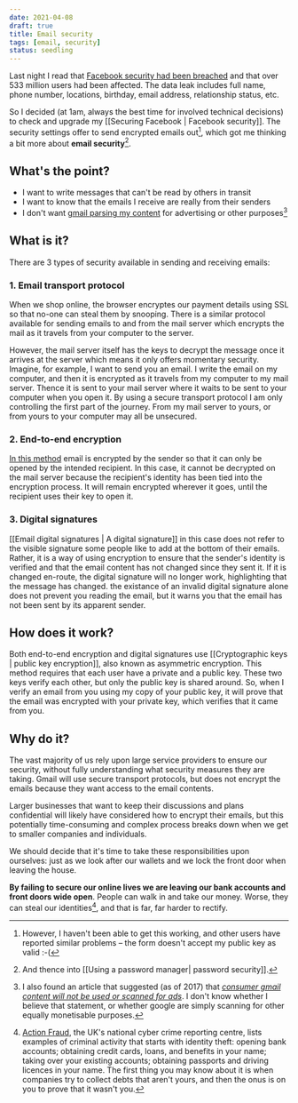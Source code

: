 ```yaml
---
date: 2021-04-08
draft: true
title: Email security
tags: [email, security]
status: seedling
---
```


Last night I read that [Facebook security had been breached](https://www.howtogeek.com/722194/everything-you-need-to-know-about-the-facebook-data-breach/) and that over 533 million users had been affected. The data leak includes full name, phone number, locations, birthday, email address, relationship status, etc.


So I decided (at 1am, always the best time for involved technical decisions) to check and upgrade my [[Securing Facebook | Facebook security]]. The security settings offer to send encrypted emails out[^fn-broken], which got me thinking a bit more about **email security**[^fn-passwords].

[^fn-passwords]: And thence into [[Using a password manager| password security]].

[^fn-broken]: However, I haven't been able to get this working, and other users have reported similar problems – the form doesn't accept my public key as valid :-(



## What's the point?
- I want to write messages that can't be read by others in transit
- I want to know that the emails I receive are really from their senders
- I don't want [gmail parsing my content](https://easydns.com/blog/2019/06/03/googles-gmail-scans-parses-analyzes-and-catalogs-your-email/) for advertising or other purposes[^fn-gscan]



[^fn-gscan]: I also found an article that suggested (as of 2017) that [_consumer gmail content will not be used or scanned for ads_](https://www.zdnet.com/article/google-will-stop-scanning-gmail-content-for-ad-targeting/). I don't know whether I believe that statement, or whether google are simply scanning for other equally monetisable purposes.


## What is it?
There are 3 types of security available in sending and receiving emails:



### 1. Email transport protocol
When we shop online, the browser encryptes our payment details using SSL so that no-one can steal them by snooping. There is a similar protocol available for sending emails to and from the mail server which encrypts the mail as it travels from your computer to the server.

However, the mail server itself has the keys to decrypt the message once it arrives at the server which means it only offers momentary security. Imagine, for example, I want to send you an email. I write the email on my computer, and then it is encrypted as it travels from my computer to my mail server. Thence it is sent to your mail server where it waits to be sent to your computer when you open it. By using a secure transport protocol I am only controlling the first part of the journey. From my mail server to yours, or from yours to your computer may all be unsecured.



### 2. End-to-end encryption
[In this method](/notes/end-to-end-encryption/) email is encrypted by the sender so that it can only be opened by the intended recipient. In this case, it cannot be decrypted on the mail server because the recipient's identity has been tied into the encryption process. It will remain encrypted wherever it goes, until the recipient uses their key to open it.



### 3. Digital signatures
[[Email digital signatures | A digital signature]] in this case does not refer to the visible signature some people like to add at the bottom of their emails. Rather, it is a way of using encryption to ensure that the sender's identity is verified and that the email content has not changed since they sent it. If it is changed en-route, the digital signature will no longer work, highlighting that the message has changed. the existance of an invalid digital signature alone does not prevent you reading the email, but it warns you that the email has not been sent by its apparent sender.





## How does it work?
Both end-to-end encryption and digital signatures use [[Cryptographic keys | public key encryption]], also known as asymmetric encryption. This method requires that each user have a private and a public key. These two keys verify each other, but only the public key is shared around. So, when I verify an email from you using my copy of your public key, it will prove that the email was encrypted with your private key, which verifies that it came from you.



## Why do it?

The vast majority of us rely upon large service providers to ensure our security, without fully understanding what security measures they are taking. Gmail will use secure transport protocols, but does not encrypt the emails because they want access to the email contents.

Larger businesses that want to keep their discussions and plans confidential will likely have considered how to encrypt their emails, but this potentially time-consuming and complex process breaks down when we get to smaller companies and individuals.

We should decide that it's time to take these responsibilities upon ourselves: just as we look after our wallets and we lock the front door when leaving the house.

**By failing to secure our online lives we are leaving our bank accounts and front doors wide open**. People can walk in and take our money. Worse, they can steal our identities[^fn-idtheft], and that is far, far harder to rectify.

[^fn-idtheft]: [Action Fraud](https://www.actionfraud.police.uk/a-z-of-fraud/identity-fraud-and-identity-theft), the UK's national cyber crime reporting centre, lists examples of criminal activity that starts with identity theft: opening bank accounts; obtaining credit cards, loans, and benefits in your name; taking over your existing accounts; obtaining passports and driving licences in your name. The first thing you may know about it is when companies try to collect debts that aren't yours, and then the onus is on you to prove that it wasn't you.


